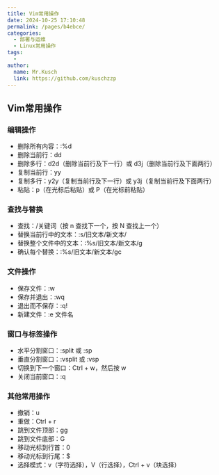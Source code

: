 ```yaml
---
title: Vim常用操作
date: 2024-10-25 17:10:48
permalink: /pages/b4ebce/
categories:
  - 部署与运维
  - Linux常用操作
tags:
  - 
author: 
  name: Mr.Kusch
  link: https://github.com/kuschzzp
---
```

## Vim常用操作

### 编辑操作

- 删除所有内容：:%d
- 删除当前行：dd
- 删除多行：d2d（删除当前行及下一行）或 d3j（删除当前行及下面两行）
- 复制当前行：yy
- 复制多行：y2y（复制当前行及下一行）或 y3j（复制当前行及下面两行）
- 粘贴：p（在光标后粘贴）或 P（在光标前粘贴）

### 查找与替换

- 查找：/关键词（按 n 查找下一个，按 N 查找上一个）
- 替换当前行中的文本：:s/旧文本/新文本/
- 替换整个文件中的文本：:%s/旧文本/新文本/g
- 确认每个替换：:%s/旧文本/新文本/gc

### 文件操作

- 保存文件：:w
- 保存并退出：:wq
- 退出而不保存：:q!
- 新建文件：:e 文件名

### 窗口与标签操作

- 水平分割窗口：:split 或 :sp
- 垂直分割窗口：:vsplit 或 :vsp
- 切换到下一个窗口：Ctrl + w，然后按 w
- 关闭当前窗口：:q

### 其他常用操作

- 撤销：u
- 重做：Ctrl + r
- 跳到文件顶部：gg
- 跳到文件底部：G
- 移动光标到行首：0
- 移动光标到行尾：$
- 选择模式：v（字符选择），V（行选择），Ctrl + v（块选择）